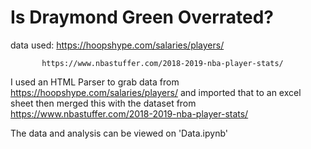 # Is Draymond Green Overrated?

data used: https://hoopshype.com/salaries/players/


           https://www.nbastuffer.com/2018-2019-nba-player-stats/
           
I used an HTML Parser to grab data from https://hoopshype.com/salaries/players/ and imported that to an excel sheet
then merged this with the dataset from https://www.nbastuffer.com/2018-2019-nba-player-stats/

The data and analysis can be viewed on 'Data.ipynb'
